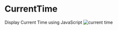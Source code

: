# CurrentTime
Display Current Time using JavaScript
![current time](https://github.com/Laman-dev/CurrentTime/assets/97945337/3ee4fd93-b5a3-45e6-aab8-b0cba6d56d02)
